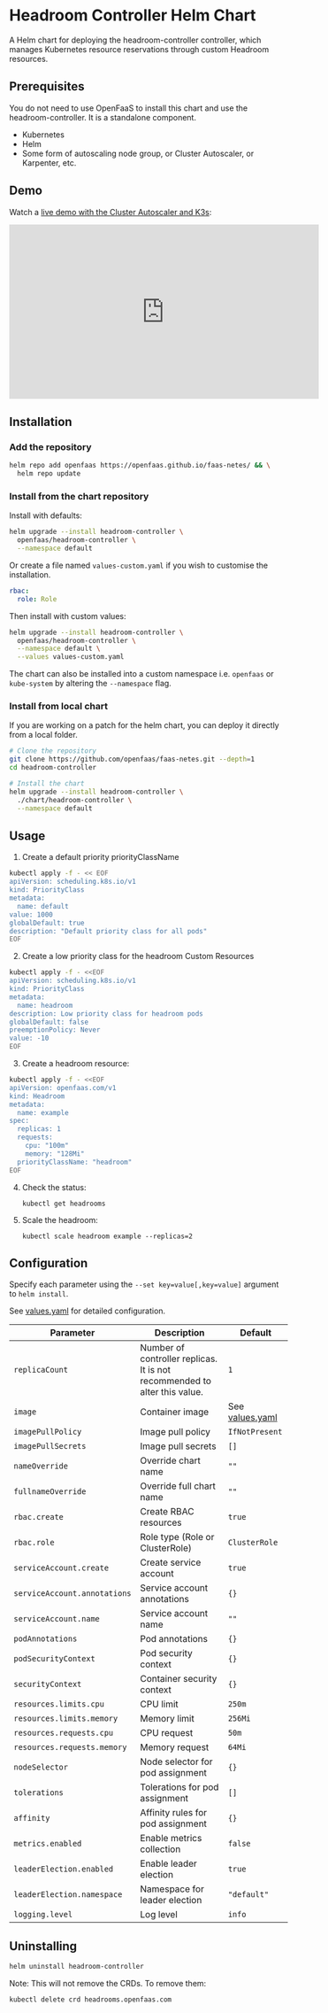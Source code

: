 # Headroom Controller Helm Chart

A Helm chart for deploying the headroom-controller controller, which manages Kubernetes resource reservations through custom Headroom resources.

## Prerequisites

You do not need to use OpenFaaS to install this chart and use the headroom-controller. It is a standalone component.

- Kubernetes
- Helm
- Some form of autoscaling node group, or Cluster Autoscaler, or Karpenter, etc.

## Demo

Watch a [live demo with the Cluster Autoscaler and K3s](https://www.youtube.com/embed/MHXvhKb6PpA?si=QFEf632Ha3VUESbs):

<iframe width="560" height="315" src="https://www.youtube.com/embed/MHXvhKb6PpA?si=QFEf632Ha3VUESbs" title="YouTube video player" frameborder="0" allow="accelerometer; autoplay; clipboard-write; encrypted-media; gyroscope; picture-in-picture; web-share" referrerpolicy="strict-origin-when-cross-origin" allowfullscreen></iframe>

## Installation

### Add the repository

```bash
helm repo add openfaas https://openfaas.github.io/faas-netes/ && \
  helm repo update
```

### Install from the chart repository

Install with defaults:

```bash
helm upgrade --install headroom-controller \
  openfaas/headroom-controller \
  --namespace default
```

Or create a file named `values-custom.yaml` if you wish to customise the installation.

```yaml
rbac:
  role: Role
```

Then install with custom values:

```bash
helm upgrade --install headroom-controller \
  openfaas/headroom-controller \
  --namespace default \
  --values values-custom.yaml
```


The chart can also be installed into a custom namespace i.e. `openfaas` or `kube-system` by altering the `--namespace` flag.

### Install from local chart

If you are working on a patch for the helm chart, you can deploy it directly from a local folder.

```bash
# Clone the repository
git clone https://github.com/openfaas/faas-netes.git --depth=1
cd headroom-controller

# Install the chart
helm upgrade --install headroom-controller \
  ./chart/headroom-controller \
  --namespace default
```

## Usage

1. Create a default priority priorityClassName

```bash
kubectl apply -f - << EOF
apiVersion: scheduling.k8s.io/v1
kind: PriorityClass
metadata:
  name: default
value: 1000
globalDefault: true
description: "Default priority class for all pods"
EOF
```

2. Create a low priority class for the headroom Custom Resources

```bash
kubectl apply -f - <<EOF
apiVersion: scheduling.k8s.io/v1
kind: PriorityClass
metadata:
  name: headroom
description: Low priority class for headroom pods
globalDefault: false
preemptionPolicy: Never
value: -10
EOF
```

3. Create a headroom resource:

```bash
kubectl apply -f - <<EOF
apiVersion: openfaas.com/v1
kind: Headroom
metadata:
  name: example
spec:
  replicas: 1
  requests:
    cpu: "100m"
    memory: "128Mi"
  priorityClassName: "headroom"
EOF
```

4. Check the status:

   `kubectl get headrooms`

5. Scale the headroom:

   `kubectl scale headroom example --replicas=2`

## Configuration

Specify each parameter using the `--set key=value[,key=value]` argument to `helm install`.

See [values.yaml](./values.yaml) for detailed configuration.

| Parameter | Description | Default |
|-----------|-------------|---------|
| `replicaCount` | Number of controller replicas. It is not recommended to alter this value. | `1` |
| `image` | Container image | See [values.yaml](./values.yaml) |
| `imagePullPolicy` | Image pull policy | `IfNotPresent` |
| `imagePullSecrets` | Image pull secrets | `[]` |
| `nameOverride` | Override chart name | `""` |
| `fullnameOverride` | Override full chart name | `""` |
| `rbac.create` | Create RBAC resources | `true` |
| `rbac.role` | Role type (Role or ClusterRole) | `ClusterRole` |
| `serviceAccount.create` | Create service account | `true` |
| `serviceAccount.annotations` | Service account annotations | `{}` |
| `serviceAccount.name` | Service account name | `""` |
| `podAnnotations` | Pod annotations | `{}` |
| `podSecurityContext` | Pod security context | `{}` |
| `securityContext` | Container security context | `{}` |
| `resources.limits.cpu` | CPU limit | `250m` |
| `resources.limits.memory` | Memory limit | `256Mi` |
| `resources.requests.cpu` | CPU request | `50m` |
| `resources.requests.memory` | Memory request | `64Mi` |
| `nodeSelector` | Node selector for pod assignment | `{}` |
| `tolerations` | Tolerations for pod assignment | `[]` |
| `affinity` | Affinity rules for pod assignment | `{}` |
| `metrics.enabled` | Enable metrics collection | `false` |
| `leaderElection.enabled` | Enable leader election | `true` |
| `leaderElection.namespace` | Namespace for leader election | `"default"` |
| `logging.level` | Log level | `info` |

## Uninstalling

```bash
helm uninstall headroom-controller
```

Note: This will not remove the CRDs. To remove them:

```bash
kubectl delete crd headrooms.openfaas.com
```
